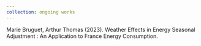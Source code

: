 ```yaml
---
collection: ongoing works
---
```

Marie Bruguet, Arthur Thomas (2023). Weather Effects in Energy Seasonal Adjustment : An Application to France Energy Consumption.
